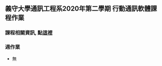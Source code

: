 ## 義守大學通訊工程系2020年第二學期 行動通訊軟體課程作業

### 課程相關資訊, 點[這裡](https://ypnie108.github.io/2021ISU/android_content.md)

### 週作業

   - 無

